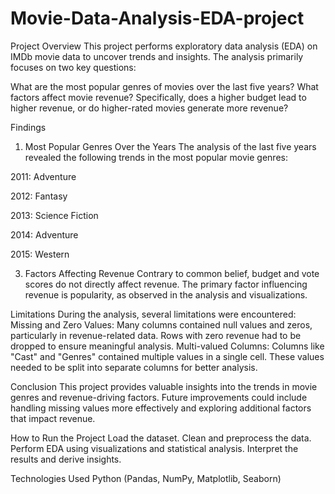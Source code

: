 # Movie-Data-Analysis-EDA-project

Project Overview
This project performs exploratory data analysis (EDA) on IMDb movie data to uncover trends and insights. The analysis primarily focuses on two key questions:

What are the most popular genres of movies over the last five years?
What factors affect movie revenue? Specifically, does a higher budget lead to higher revenue, or do higher-rated movies generate more revenue?

Findings
1. Most Popular Genres Over the Years
The analysis of the last five years revealed the following trends in the most popular movie genres:

2011: Adventure
   
2012: Fantasy

2013: Science Fiction

2014: Adventure 

2015: Western

3. Factors Affecting Revenue
Contrary to common belief, budget and vote scores do not directly affect revenue.
The primary factor influencing revenue is popularity, as observed in the analysis and visualizations.

Limitations
During the analysis, several limitations were encountered:
Missing and Zero Values:
Many columns contained null values and zeros, particularly in revenue-related data.
Rows with zero revenue had to be dropped to ensure meaningful analysis.
Multi-valued Columns:
Columns like "Cast" and "Genres" contained multiple values in a single cell.
These values needed to be split into separate columns for better analysis.

Conclusion
This project provides valuable insights into the trends in movie genres and revenue-driving factors. Future improvements could include handling missing values more effectively and exploring additional factors that impact revenue.

How to Run the Project
Load the dataset.
Clean and preprocess the data.
Perform EDA using visualizations and statistical analysis.
Interpret the results and derive insights.

Technologies Used
Python (Pandas, NumPy, Matplotlib, Seaborn)

